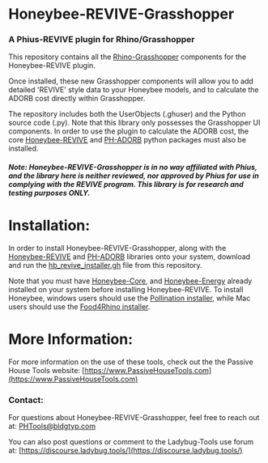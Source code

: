 # Honeybee-REVIVE-Grasshopper
### A Phius-REVIVE plugin for Rhino/Grasshopper

This repository contains all the [Rhino-Grasshopper](https://www.rhino3d.com/) components for the Honeybee-REVIVE plugin.

Once installed, these new Grasshopper components will allow you to add detailed 'REVIVE' style data to your Honeybee models, and to calculate the ADORB cost directly within Grasshopper.

The repository includes both the UserObjects (.ghuser) and the Python source code (.py). Note that this library only possesses the Grasshopper UI components. In order to use the plugin to calculate the ADORB cost, the core [Honeybee-REVIVE](https://pypi.org/project/honeybee-REVIVE/) and [PH-ADORB](https://pypi.org/project/PH-ADORB/) python packages must also be installed.

#### *Note: Honeybee-REVIVE-Grasshopper is in no way affiliated with Phius, and the library here is neither reviewed, nor approved by Phius for use in complying with the REVIVE program. This library is for research and testing purposes ONLY.*


# Installation:
In order to install Honeybee-REVIVE-Grasshopper, along with the [Honeybee-REVIVE](https://github.com/PH-Tools/honeybee_REVIVE) and [PH-ADORB](https://github.com/PH-Tools/PH_ADORB) libraries onto your system, download and run the [hb_revive_installer.gh]() file from this repository. 

Note that you must have [Honeybee-Core](https://github.com/ladybug-tools/honeybee-core), and [Honeybee-Energy](https://github.com/ladybug-tools/honeybee-energy) already installed on your system before installing Honeybee-REVIVE. To install Honeybee, windows users should use the [Pollination installer](https://www.pollination.cloud/grasshopper-plugin), while Mac users should use the [Food4Rhino installer](https://www.food4rhino.com/en/app/ladybug-tools).


# More Information:
For more information on the use of these tools, check out the the Passive House Tools website:
[https://www.PassiveHouseTools.com](https://www.PassiveHouseTools.com)

### Contact:
For questions about Honeybee-REVIVE-Grasshopper, feel free to reach out at: PHTools@bldgtyp.com

You can also post questions or comment to the Ladybug-Tools use forum at: [https://discourse.ladybug.tools/](https://discourse.ladybug.tools/)